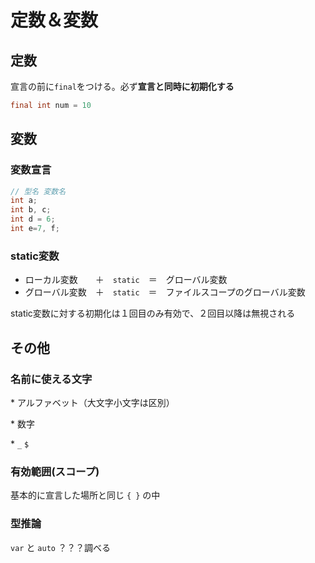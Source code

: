 # 定数＆変数





## 定数

宣言の前に`final`をつける。必ず**宣言と同時に初期化する**

```java
final int num = 10
```





## 変数



### 変数宣言

```java
// 型名 変数名
int a;
int b, c;
int d = 6;
int e=7, f;
```



### static変数

* ローカル変数　　＋　`static`　＝　グローバル変数
* グローバル変数　＋　`static`　＝　ファイルスコープのグローバル変数

static変数に対する初期化は１回目のみ有効で、２回目以降は無視される





## その他



### 名前に使える文字

\* アルファベット（大文字小文字は区別）

\* 数字

\* `_` `$`



### 有効範囲(スコープ)

基本的に宣言した場所と同じ `{ }` の中



### 型推論

`var` と `auto` ？？？調べる





































